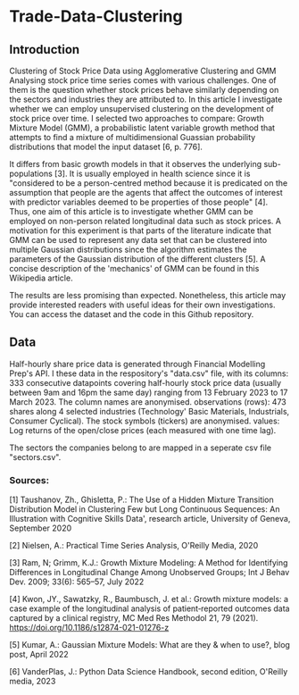 # Trade-Data-Clustering

## Introduction

Clustering of Stock Price Data using Agglomerative Clustering and GMM
Analysing stock price time series comes with various challenges. One of them is the question whether stock prices behave similarly depending on the sectors and industries they are attributed to.
In this article I investigate whether we can employ unsupervised clustering on the development of stock price over time. I selected two approaches to compare:
Growth Mixture Model (GMM), a probabilistic latent variable growth method that attempts to find a mixture of multidimensional Guassian probability distributions that model the input dataset [6, p. 776].

It differs from basic growth models in that it observes the underlying sub-populations [3]. It is usually employed in health science since it is "considered to be a person-centred method because it is predicated on the assumption that people are the agents that affect the outcomes of interest with predictor variables deemed to be properties of those people" [4]. Thus, one aim of this article is to investigate whether GMM can be employed on non-person related longitudinal data such as stock prices. A motivation for this experiment is that parts of the literature indicate that GMM can be used to represent any data set that can be clustered into multiple Gaussian distributions since the algorithm estimates the parameters of the Gaussian distribution of the different clusters [5].
A concise description of the 'mechanics' of GMM can be found in this Wikipedia article.

The results are less promising than expected. Nonetheless, this article may provide interested readers with useful ideas for their own investigations.
You can access the dataset and the code in this Github repository. 

## Data 
Half-hourly share price data is generated through Financial Modelling Prep's API. I these data in the respository's "data.csv" file, with its
columns: 333 consecutive datapoints covering half-hourly stock price data (usually between 9am and 16pm the same day) ranging from 13 February 2023 to 17 March 2023. The column names are anonymised.
observations (rows): 473 shares along 4 selected industries (Technology' Basic Materials, Industrials, Consumer Cyclical). The stock symbols (tickers) are anonymised.
values: Log returns of the open/close prices (each measured with one time lag).

The sectors the companies belong to are mapped in a seperate csv file "sectors.csv".

### Sources:
[1] Taushanov, Zh., Ghisletta, P.: The Use of a Hidden Mixture Transition Distribution Model in Clustering Few but Long Continuous Sequences: An Illustration with Cognitive Skills Data', research article, University of Geneva, September 2020

[2] Nielsen, A.: Practical Time Series Analysis, O'Reilly Media, 2020

[3] Ram, N; Grimm, K.J.: Growth Mixture Modeling: A Method for Identifying Differences in Longitudinal Change Among Unobserved Groups; Int J Behav Dev. 2009; 33(6): 565–57, July 2022

[4] Kwon, JY., Sawatzky, R., Baumbusch, J. et al.: Growth mixture models: a case example of the longitudinal analysis of patient‐reported outcomes data captured by a clinical registry, MC Med Res Methodol 21, 79 (2021). https://doi.org/10.1186/s12874-021-01276-z

[5] Kumar, A.: Gaussian Mixture Models: What are they & when to use?, blog post, April 2022

[6] VanderPlas, J.: Python Data Science Handbook, second edition, O'Reilly media, 2023